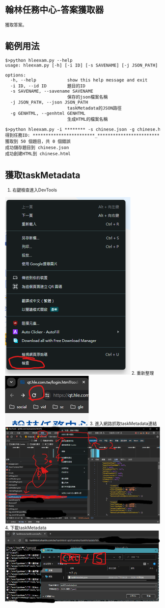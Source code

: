 # 翰林任務中心-答案獲取器
獲取答案。
# 範例用法
<pre>$>python hleexam.py --help
usage: hleexam.py [-h] [-i ID] [-s SAVENAME] [-j JSON_PATH] [-g GENHTML]

options:
  -h, --help            show this help message and exit
  -i ID, --id ID        題目的ID
  -s SAVENAME, --savename SAVENAME
                        保存的json檔案名稱
  -j JSON_PATH, --json JSON_PATH
                        taskMetadata的JSON路徑
  -g GENHTML, --genhtml GENHTML
                        生成HTML的檔案名稱

$>python hleexam.py -i ******** -s chinese.json -g chinese.html
得到任務ID: ************************_************************
獲取到 50 個題目，共 0 個錯誤
成功儲存題目到 chinese.json
成功創建HTML到 chinese.html</pre>
# 獲取taskMetadata
1. 右鍵檢查進入DevTools
<img src="./screenshots/1.png">
2. 重新整理
<img src="./screenshots/2.png">
3. 進入網路抓取taskMetadata連結
<img src="./screenshots/3.png">
4. 下載taskMetadata
<img src="./screenshots/4.png">